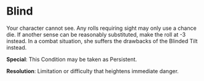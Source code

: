 # Blind

Your character cannot see. Any rolls requiring sight may
only use a chance die. If another sense can be reasonably substituted, make the roll at -3 instead. In a combat situation, she
suffers the drawbacks of the Blinded Tilt instead.

**Special**: This Condition may be taken as Persistent.

**Resolution**: Limitation or difficulty that heightens immediate danger.